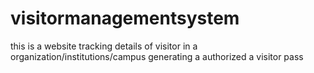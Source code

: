 # visitormanagementsystem
this is a website tracking details of visitor in a organization/institutions/campus generating a authorized a visitor pass
